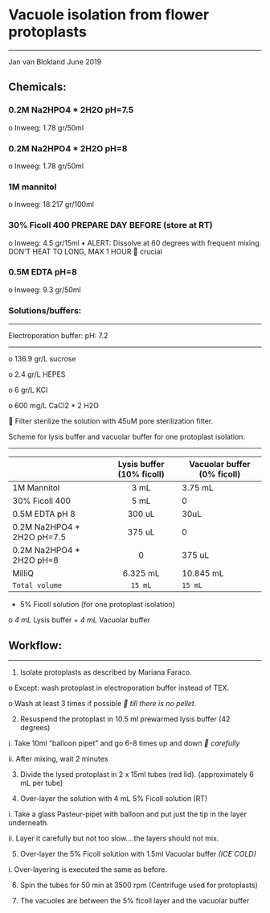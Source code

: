 # Vacuole isolation from flower protoplasts
---

Jan van Blokland June 2019

## Chemicals:

 ### 0.2M Na2HPO4 * 2H2O    pH=7.5
 
o	Inweeg: 1.78 gr/50ml


### 0.2M Na2HPO4 * 2H2O    pH=8

o	Inweeg: 1.78 gr/50ml

### 1M mannitol 

o	Inweeg: 18.217 gr/100ml

### 30% Ficoll 400	PREPARE DAY BEFORE (store at RT)
	
o	Inweeg: 4.5 gr/15ml
•	ALERT: Dissolve at 60 degrees with frequent mixing. DON’T HEAT TO LONG, MAX 1 HOUR   crucial

### 0.5M EDTA      pH=8

o	Inweeg: 9.3 gr/50ml

### Solutions/buffers:
---
Electroporation buffer:                   pH: 7.2 
***
o	136.9 gr/L   sucrose

o	2.4 gr/L HEPES

o	6 gr/L KCl

o	600 mg/L CaCl2 * 2 H2O

	Filter sterilize the solution with 45uM pore sterilization filter.

Scheme for lysis buffer and vacuolar buffer for one protoplast isolation:
***
|                         |Lysis buffer (10% ficoll)   |Vacuolar buffer (0% ficoll)|
|-------------------------|:--------------------------:|---------------------------|
|1M Mannitol              |	3 mL                   |	3.75 mL            |
|30% Ficoll 400           |	5 mL	               |           0               |
|0.5M EDTA pH 8	          |     300 uL	               |          30uL             |
|0.2M Na2HPO4 * 2H2O  pH=7.5|	375 uL	               |           0               |
|0.2M Na2HPO4 * 2H2O    pH=8|	  0                    | 	375 uL             |
|MilliQ                   |   	6.325 mL               |	10.845 mL          |
|`Total volume`             |	`15 mL`                  |	`15 mL`              |
 
-	5% Ficoll solution (for one protoplast isolation)

o	*4 mL* Lysis buffer + *4 mL* Vacuolar buffer

## Workflow:
---

1.	Isolate protoplasts as described by Mariana Faraco.

o	Except: wash protoplast in electroporation buffer instead of TEX. 

o	Wash at least 3 times if possible * till there is no pellet*. 

2.	Resuspend the protoplast in 10.5 ml prewarmed lysis buffer (42 degrees) 

i.	Take 10ml “balloon pipet” and go 6-8 times up and down * carefully*

ii.	After mixing, wait 2 minutes

3.	Divide the lysed protoplast in 2 x 15ml tubes (red lid). (approximately 6 mL per tube)

4.	Over-layer the solution with 4 mL 5% Ficoll solution (RT)

i.	Take a glass Pasteur-pipet with balloon and put just the tip in the layer underneath.

ii.	Layer it carefully but not too slow….the layers should not mix.

5.	Over-layer the 5% Ficoll solution with 1.5ml Vacuolar buffer *(ICE COLD)*

i.	Over-layering is executed the same as before.

6.	Spin the tubes for 50 min at 3500 rpm (Centrifuge used for protoplasts)

7.	The vacuoles are between the 5% ficoll layer and the vacuolar buffer   

